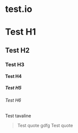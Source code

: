 # test.io

# Test H1
## Test H2
### Test H3
#### Test H4
##### Test H5
###### Test H6
Test tavaline

>Test quote
gdfg
> Test quote
